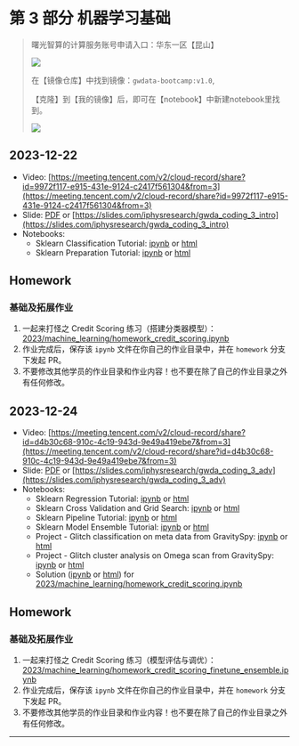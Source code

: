 

# 第 3 部分 机器学习基础

> 曙光智算的计算服务账号申请入口：华东一区【昆山】
> 
> ![](https://cdn.sa.net/2023/12/22/8mG4fpAkhnLTyNW.jpg)
>
> 在【镜像仓库】中找到镜像：`gwdata-bootcamp:v1.0`,
>
> 【克隆】到【我的镜像】后，即可在【notebook】中新建notebook里找到。
>
> ![](https://cdn.sa.net/2023/12/22/Xs7UFtfa9g4ScTD.jpg)


## 2023-12-22
- Video: [https://meeting.tencent.com/v2/cloud-record/share?id=9972f117-e915-431e-9124-c2417f561304&from=3](https://meeting.tencent.com/v2/cloud-record/share?id=9972f117-e915-431e-9124-c2417f561304&from=3)
- Slide: [PDF](./slide_ml_1.pdf) or [https://slides.com/iphysresearch/gwda_coding_3_intro](https://slides.com/iphysresearch/gwda_coding_3_intro)
- Notebooks:
  - Sklearn Classification Tutorial: [ipynb](./sklearn_classification.ipynb) or [html](./sklearn_classification.html)
  - Sklearn Preparation Tutorial: [ipynb](./sklearn_preparation.ipynb) or [html](./sklearn_preparation.html)


## Homework

### 基础及拓展作业

1. 一起来打怪之 Credit Scoring 练习（搭建分类器模型）：[2023/machine_learning/homework_credit_scoring.ipynb](./homework_credit_scoring.ipynb)
2. 作业完成后，保存该 `ipynb` 文件在你自己的作业目录中，并在 `homework` 分支下发起 PR。
3. 不要修改其他学员的作业目录和作业内容！也不要在除了自己的作业目录之外有任何修改。


## 2023-12-24
- Video: [https://meeting.tencent.com/v2/cloud-record/share?id=d4b30c68-910c-4c19-943d-9e49a419ebe7&from=3](https://meeting.tencent.com/v2/cloud-record/share?id=d4b30c68-910c-4c19-943d-9e49a419ebe7&from=3)
- Slide: [PDF](./slide_ml_2.pdf) or [https://slides.com/iphysresearch/gwda_coding_3_adv](https://slides.com/iphysresearch/gwda_coding_3_adv)
- Notebooks:
  - Sklearn Regression Tutorial: [ipynb](./sklearn_regression.ipynb) or [html](./sklearn_regression.html)
  - Sklearn Cross Validation and Grid Search: [ipynb](./sklearn_cross_validation_and_grid_search.ipynb) or [html](./sklearn_cross_validation_and_grid_search.html)
  - Sklearn Pipeline Tutorial: [ipynb](./sklearn_pipeline.ipynb) or [html](./sklearn_pipeline.html)
  - Sklearn Model Ensemble Tutorial: [ipynb](./sklearn_model_ensemble.ipynb) or [html](./sklearn_model_ensemble.html)
  - Project - Glitch classification on meta data from GravitySpy: [ipynb](./sklearn_gravityspy_glitch_classification.ipynb) or [html](./sklearn_gravityspy_glitch_classification.html)
  - Project - Glitch cluster analysis on Omega scan from GravitySpy: [ipynb](./sklearn_gravityspy_glitch_cluster_analysis.ipynb) or [html](./sklearn_gravityspy_glitch_cluster_analysis.html)
  - Solution ([ipynb](./CreditScoring.ipynb) or [html](./CreditScoring.html)) for [2023/machine_learning/homework_credit_scoring.ipynb](./homework_credit_scoring.ipynb)

## Homework

### 基础及拓展作业

1. 一起来打怪之 Credit Scoring 练习（模型评估与调优）：[2023/machine_learning/homework_credit_scoring_finetune_ensemble.ipynb](./homework_credit_scoring_finetune_ensemble.ipynb)
2. 作业完成后，保存该 `ipynb` 文件在你自己的作业目录中，并在 `homework` 分支下发起 PR。
3. 不要修改其他学员的作业目录和作业内容！也不要在除了自己的作业目录之外有任何修改。

---

